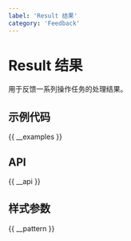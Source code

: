 ```yaml
---
label: 'Result 结果'
category: 'Feedback'
---
```


# Result 结果

用于反馈一系列操作任务的处理结果。

## 示例代码

{{ __examples }}

## API

{{ __api }}

## 样式参数

{{ __pattern }}
